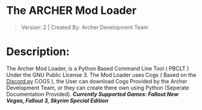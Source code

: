 # The ARCHER Mod Loader
> Version: 2 | Created By: Archer Development Team

# Description:
The Archer Mod Loader, is a Python Based Command Line Tool ( PBCLT ) Under the GNU Public License 3. The Mod Loader uses Cogs ( Based on the [Discord.py](https://github.com/Rapptz/discord.py) COGS ), the User can download Cogs Provided by the Archer Development Team, or they can create there own using Python (Seperate Documentation Provided). ***Currently Supported Games: Fallout New Vegas, Fallout 3, Skyrim Special Edition***
